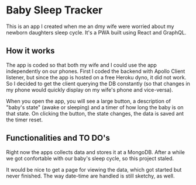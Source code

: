 # Baby Sleep Tracker

This is an app I created when me an dmy wife were worried about my newborn daughters sleep cycle. 
It's a PWA built using React and GraphQL.

## How it works

The app is coded so that both my wife and I could use the app independently on our phones. First I coded the backend with Apollo Client listener, but since the app is hosted on a free Heroku dyno, it did not work. So I decided to get the client querying the DB constantly (so that changes in my phone would quickly display on my wife's phone and vice-versa).

When you open the app, you will see a large button, a description of "baby's state" (awake or sleeping) and a timer of how long the baby is on that state. On clicking the button, the state changes, the data is saved ant the timer reset.

## Functionalities and TO DO's

Right now the apps collects data and stores it at a MongoDB. After a while we got confortable with our baby's sleep cycle, so this project staled.

It would be nice to get a page for viewing the data, which got started but never finished. The way date-time are handled is still sketchy, as well.


